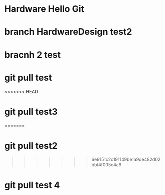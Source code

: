 # Hardware   Hello Git

# branch HardwareDesign test2
# bracnh 2 test
# git pull test
<<<<<<< HEAD
# git pull test3
=======
# git pull test2
>>>>>>> 6e9151c2c191149be1a9de482d02bbf4f005c4a9
# git pull test 4
